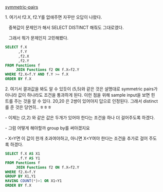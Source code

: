 [symmetric-pairs](https://www.hackerrank.com/challenges/symmetric-pairs/problem?isFullScreen=true) 


1\. 여기서 f2.X, f2.Y를 없애주면 자꾸만 오답이 나왔다. 

   중복값이 문제인가 해서 SELECT DISTINCT 해줘도 그대로였다. 

   그래서 뭐가 문제인지 고민해봤다. 

```sql
SELECT f.X
      ,f.Y
      ,f2.X
      ,f2.Y
FROM Functions f
     JOIN Functions f2 ON f.X=f2.Y
WHERE f2.X=f.Y AND f.Y >= f.X
ORDER BY f.X
```

2\. 여기서 결과값을 봐도 알 수 있듯이 (5,5)와 같은 것은 설명대로 symmetric pairs가 아니라 값이 하나라도 조건을 통과하게 된다. 이런 점을 위해 sample input을 보면 힌트를 주는 것을 알 수 있다. 20,20 은 2쌍이 있어야지 답으로 인정된다. 그래서 distinct를 준 것은 당연히.. ㅎㅎㅎ 

\- 이제는 (2,2) 와 같은 값은 두개가 있어야 한다는 조건을 하나 더 걸어주도록 하겠다.

\- 그럼 어떻게 해야할까 group by를 써야겠지요 

\- X=Y면 이 값이 한개 초과여야하고, 아니면 X<Y여야 한다는 조건을 추가로 걸어 주도록 하겠다.

```sql
SELECT f.X AS X1
      ,f.Y AS Y1
FROM Functions f
     JOIN Functions f2 ON f.X=f2.Y
WHERE f2.X=f.Y 
GROUP BY X1,Y1
HAVING COUNT(*)>1 OR X1<Y1
ORDER BY f.X
```
